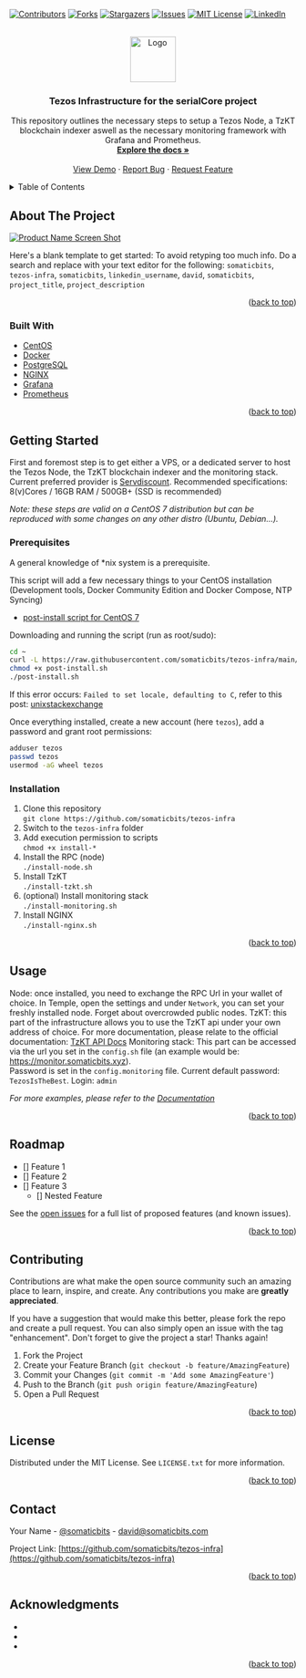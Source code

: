 <div id="top"></div>
<!--
*** Thanks for checking out the Best-README-Template. If you have a suggestion
*** that would make this better, please fork the repo and create a pull request
*** or simply open an issue with the tag "enhancement".
*** Don't forget to give the project a star!
*** Thanks again! Now go create something AMAZING! :D
-->



<!-- PROJECT SHIELDS -->
<!--
*** I'm using markdown "reference style" links for readability.
*** Reference links are enclosed in brackets [ ] instead of parentheses ( ).
*** See the bottom of this document for the declaration of the reference variables
*** for contributors-url, forks-url, etc. This is an optional, concise syntax you may use.
*** https://www.markdownguide.org/basic-syntax/#reference-style-links
-->
[![Contributors][contributors-shield]][contributors-url]
[![Forks][forks-shield]][forks-url]
[![Stargazers][stars-shield]][stars-url]
[![Issues][issues-shield]][issues-url]
[![MIT License][license-shield]][license-url]
[![LinkedIn][linkedin-shield]][linkedin-url]



<!-- PROJECT LOGO -->
<br />
<div align="center">
  <a href="https://github.com/somaticbits/tezos-infra">
    <img src="images/logo.png" alt="Logo" width="80" height="80">
  </a>

<h3 align="center">Tezos Infrastructure for the serialCore project</h3>

  <p align="center">
    This repository outlines the necessary steps to setup a Tezos Node, a TzKT blockchain indexer aswell as the necessary monitoring framework with Grafana and Prometheus.
    <br />
    <a href="https://github.com/somaticbits/tezos-infra"><strong>Explore the docs »</strong></a>
    <br />
    <br />
    <a href="https://github.com/somaticbits/tezos-infra">View Demo</a>
    ·
    <a href="https://github.com/somaticbits/tezos-infra/issues">Report Bug</a>
    ·
    <a href="https://github.com/somaticbits/tezos-infra/issues">Request Feature</a>
  </p>
</div>



<!-- TABLE OF CONTENTS -->
<details>
  <summary>Table of Contents</summary>
  <ol>
    <li>
      <a href="#about-the-project">About The Project</a>
      <ul>
        <li><a href="#built-with">Built With</a></li>
      </ul>
    </li>
    <li>
      <a href="#getting-started">Getting Started</a>
      <ul>
        <li><a href="#prerequisites">Prerequisites</a></li>
        <li><a href="#installation">Installation</a></li>
      </ul>
    </li>
    <li><a href="#usage">Usage</a></li>
    <li><a href="#roadmap">Roadmap</a></li>
    <li><a href="#contributing">Contributing</a></li>
    <li><a href="#license">License</a></li>
    <li><a href="#contact">Contact</a></li>
    <li><a href="#acknowledgments">Acknowledgments</a></li>
  </ol>
</details>



<!-- ABOUT THE PROJECT -->
## About The Project

[![Product Name Screen Shot][product-screenshot]](https://example.com)

Here's a blank template to get started: To avoid retyping too much info. Do a search and replace with your text editor for the following: `somaticbits`, `tezos-infra`, `somaticbits`, `linkedin_username`, `david`, `somaticbits`, `project_title`, `project_description`

<p align="right">(<a href="#top">back to top</a>)</p>



### Built With

* [CentOS](https://www.centos.org/)
* [Docker](https://www.docker.com/)
* [PostgreSQL](https://www.postgresql.org/)
* [NGINX](https://www.nginx.com/)
* [Grafana](https://grafana.com/)
* [Prometheus](https://prometheus.io/)

<p align="right">(<a href="#top">back to top</a>)</p>

<!-- GETTING STARTED -->
## Getting Started

First and foremost step is to get either a VPS, or a dedicated server to host the Tezos Node, the TzKT blockchain indexer and the monitoring stack. Current preferred provider is [Servdiscount](www.servdiscount.com). Recommended specifications: 8(v)Cores / 16GB RAM / 500GB+ (SSD is recommended)

*Note: these steps are valid on a CentOS 7 distribution but can be reproduced with some changes on any other distro (Ubuntu, Debian...).*

### Prerequisites

A general knowledge of *nix system is a prerequisite.

This script will add a few necessary things to your CentOS installation (Development tools, Docker Community Edition and Docker Compose, NTP Syncing)
* [post-install script for CentOS 7](https://raw.githubusercontent.com/somaticbits/tezos-infra/main/CentOS-post-install.sh?token=GHSAT0AAAAAABPOZLUUUOORYZ7ARTMNKT5OYO5PY6A)

Downloading and running the script (run as root/sudo):  
```sh
cd ~
curl -L https://raw.githubusercontent.com/somaticbits/tezos-infra/main/CentOS-post-install.sh?token=GHSAT0AAAAAABPOZLUUUOORYZ7ARTMNKT5OYO5PY6A -o post-install.sh
chmod +x post-install.sh
./post-install.sh
```

If this error occurs: `Failed to set locale, defaulting to C`, refer to this post: [unixstackexchange](https://unix.stackexchange.com/a/648866)

Once everything installed, create a new account (here `tezos`), add a password and grant root permissions:
```sh
adduser tezos
passwd tezos
usermod -aG wheel tezos
```

### Installation

1. Clone this repository  
`git clone https://github.com/somaticbits/tezos-infra`
2. Switch to the `tezos-infra` folder
3. Add execution permission to scripts  
`chmod +x install-*`
4. Install the RPC (node)  
`./install-node.sh`
5. Install TzKT  
`./install-tzkt.sh`
6. (optional) Install monitoring stack  
`./install-monitoring.sh`
7. Install NGINX  
`./install-nginx.sh`


<p align="right">(<a href="#top">back to top</a>)</p>



<!-- USAGE EXAMPLES -->
## Usage

Node: once installed, you need to exchange the RPC Url in your wallet of choice. In Temple, open the settings and under `Network`, you can set your freshly installed node. Forget about overcrowded public nodes.
TzKT: this part of the infrastructure allows you to use the TzKT api under your own address of choice. For more documentation, please relate to the official documentation: [TzKT API Docs](https://api.tzkt.io/)
Monitoring stack: This part can be accessed via the url you set in the `config.sh` file (an example would be: https://monitor.somaticbits.xyz).  
Password is set in the `config.monitoring` file. Current default password: `TezosIsTheBest`. Login: `admin`

_For more examples, please refer to the [Documentation](https://example.com)_

<p align="right">(<a href="#top">back to top</a>)</p>



<!-- ROADMAP -->
## Roadmap

- [] Feature 1
- [] Feature 2
- [] Feature 3
    - [] Nested Feature

See the [open issues](https://github.com/somaticbits/tezos-infra/issues) for a full list of proposed features (and known issues).

<p align="right">(<a href="#top">back to top</a>)</p>



<!-- CONTRIBUTING -->
## Contributing

Contributions are what make the open source community such an amazing place to learn, inspire, and create. Any contributions you make are **greatly appreciated**.

If you have a suggestion that would make this better, please fork the repo and create a pull request. You can also simply open an issue with the tag "enhancement".
Don't forget to give the project a star! Thanks again!

1. Fork the Project
2. Create your Feature Branch (`git checkout -b feature/AmazingFeature`)
3. Commit your Changes (`git commit -m 'Add some AmazingFeature'`)
4. Push to the Branch (`git push origin feature/AmazingFeature`)
5. Open a Pull Request

<p align="right">(<a href="#top">back to top</a>)</p>

<!-- LICENSE -->
## License

Distributed under the MIT License. See `LICENSE.txt` for more information.

<p align="right">(<a href="#top">back to top</a>)</p>



<!-- CONTACT -->
## Contact

Your Name - [@somaticbits](https://twitter.com/somaticbits) - david@somaticbits.com

Project Link: [https://github.com/somaticbits/tezos-infra](https://github.com/somaticbits/tezos-infra)

<p align="right">(<a href="#top">back to top</a>)</p>



<!-- ACKNOWLEDGMENTS -->
## Acknowledgments

* []()
* []()
* []()

<p align="right">(<a href="#top">back to top</a>)</p>



<!-- MARKDOWN LINKS & IMAGES -->
<!-- https://www.markdownguide.org/basic-syntax/#reference-style-links -->
[contributors-shield]: https://img.shields.io/github/contributors/somaticbits/tezos-infra.svg?style=for-the-badge
[contributors-url]: https://github.com/somaticbits/tezos-infra/graphs/contributors
[forks-shield]: https://img.shields.io/github/forks/somaticbits/tezos-infra.svg?style=for-the-badge
[forks-url]: https://github.com/somaticbits/tezos-infra/network/members
[stars-shield]: https://img.shields.io/github/stars/somaticbits/tezos-infra.svg?style=for-the-badge
[stars-url]: https://github.com/somaticbits/tezos-infra/stargazers
[issues-shield]: https://img.shields.io/github/issues/somaticbits/tezos-infra.svg?style=for-the-badge
[issues-url]: https://github.com/somaticbits/tezos-infra/issues
[license-shield]: https://img.shields.io/github/license/somaticbits/tezos-infra.svg?style=for-the-badge
[license-url]: https://github.com/somaticbits/tezos-infra/blob/master/LICENSE.txt
[linkedin-shield]: https://img.shields.io/badge/-LinkedIn-black.svg?style=for-the-badge&logo=linkedin&colorB=555
[linkedin-url]: https://linkedin.com/in/linkedin_username
[product-screenshot]: images/screenshot.png
